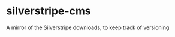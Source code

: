 silverstripe-cms
================

A mirror of the Silverstripe downloads, to keep track of versioning